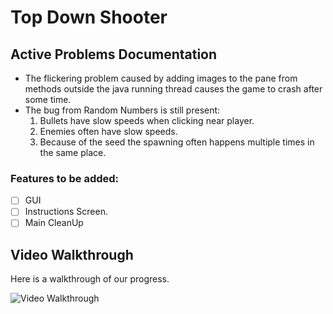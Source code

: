 # Top Down Shooter

## Active Problems Documentation

* The flickering  problem caused by adding images to the pane from methods outside the java running thread causes the game to crash after some time.
* The bug from Random Numbers is still present: 
    1. Bullets have slow speeds when  clicking  near player.
    2. Enemies often have  slow speeds.
    3. Because of the seed the spawning often happens multiple times in the same place.


### Features to be added:

- [ ] GUI
- [ ] Instructions Screen.
- [ ] Main CleanUp

## Video Walkthrough

Here is a walkthrough of our progress.

<img src='http://g.recordit.co/5zfsdIXkmM.gif' title='Video Walkthrough' width='' alt='Video Walkthrough' />


